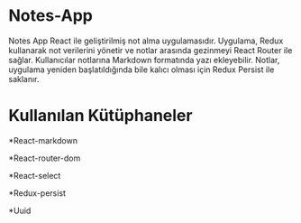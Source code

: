 # Notes-App

Notes App React ile geliştirilmiş not alma uygulamasıdır.
Uygulama, Redux kullanarak not verilerini yönetir ve notlar arasında gezinmeyi React Router ile sağlar. 
Kullanıcılar notlarına Markdown formatında yazı ekleyebilir. Notlar, uygulama yeniden başlatıldığında bile kalıcı olması için Redux Persist ile saklanır.

# Kullanılan Kütüphaneler


*React-markdown

*React-router-dom

*React-select

*Redux-persist

*Uuid
